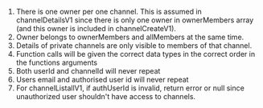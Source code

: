 1. There is one owner per one channel. This is assumed in channelDetailsV1 since there is only one owner in ownerMembers array (and this owner is included in channelCreateV1).
2. Owner belongs to ownerMembers and allMembers at the same time.
3. Details of private channels are only visible to members of that channel.
4. Function calls will be given the correct data types in the correct order in the functions arguments
5. Both userId and channelId will never repeat
6. Users email and authorised user id will never repeat
7. For channelListallV1, if authUserId is invalid, return error or null since unauthorized user shouldn't have access to channels.